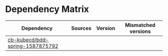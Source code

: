 # Dependency Matrix

Dependency | Sources | Version | Mismatched versions
---------- | ------- | ------- | -------------------
[cb-kubecd/bdd-spring-1587875792](https://github.com/cb-kubecd/bdd-spring-1587875792.git) |  | []() | 
